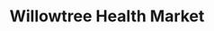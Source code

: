 ---
title: "Willowtree Health Market"
url: /bainbridge-island/willowtree-health-market/
shop: shop
---